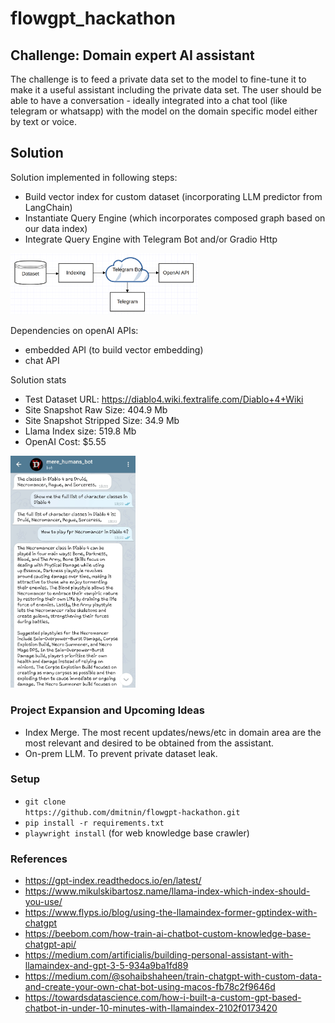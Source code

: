 # flowgpt_hackathon

## Challenge: Domain expert AI assistant
The challenge is to feed a private data set to the model to fine-tune it to
make it a useful assistant including the private data set. 
The user should be able to have a conversation - ideally integrated into a
chat tool (like telegram or whatsapp) with the model on the domain specific
model either by text or voice.

## Solution

Solution implemented in following steps:
* Build vector index for custom dataset (incorporating LLM predictor from LangChain)
* Instantiate Query Engine (which incorporates composed graph based on our data index)
* Integrate Query Engine with Telegram Bot and/or Gradio Http

<img src="diagram.png" width="300"/>

Dependencies on openAI APIs:
* embedded API (to build vector embedding)
* chat API

Solution stats

* Test Dataset URL: https://diablo4.wiki.fextralife.com/Diablo+4+Wiki
* Site Snapshot Raw Size: 404.9 Mb
* Site Snapshot Stripped Size: 34.9 Mb
* Llama Index size: 519.8 Mb
* OpenAI Cost: $5.55

<img src="telegram.jpeg" width="200"/>

### Project Expansion and Upcoming Ideas

* Index Merge.
The most recent updates/news/etc in domain area are the most relevant and desired to be obtained from the assistant.
* On-prem LLM. To prevent private dataset leak.

### Setup
* <code>git clone ht<span>tps://</span>github.com/dmitnin/flowgpt-hackathon.git</code>
* <code>pip install -r requirements.txt</code>
* <code>playwright install</code> (for web knowledge base crawler)

### References
* https://gpt-index.readthedocs.io/en/latest/
* https://www.mikulskibartosz.name/llama-index-which-index-should-you-use/
* https://www.flyps.io/blog/using-the-llamaindex-former-gptindex-with-chatgpt
* https://beebom.com/how-train-ai-chatbot-custom-knowledge-base-chatgpt-api/
* https://medium.com/artificialis/building-personal-assistant-with-llamaindex-and-gpt-3-5-934a9ba1fd89
* https://medium.com/@sohaibshaheen/train-chatgpt-with-custom-data-and-create-your-own-chat-bot-using-macos-fb78c2f9646d
* https://towardsdatascience.com/how-i-built-a-custom-gpt-based-chatbot-in-under-10-minutes-with-llamaindex-2102f0173420
